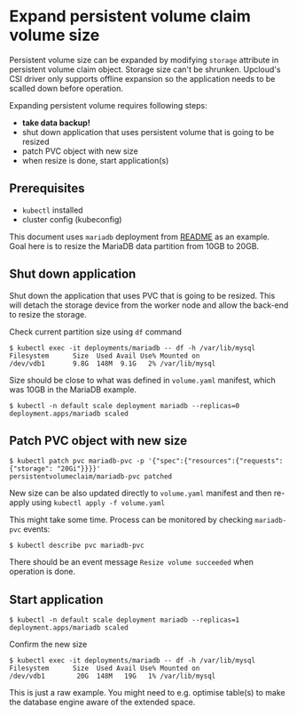 # Expand persistent volume claim volume size

Persistent volume size can be expanded by modifying `storage` attribute in persistent volume claim object. Storage size can't be shrunken. 
Upcloud's CSI driver only supports offline expansion so the application needs to be scalled down before operation.

Expanding persistent volume requires following steps:
- __take data backup!__
- shut down application that uses persistent volume that is going to be resized
- patch PVC object with new size
- when resize is done, start application(s)


## Prerequisites
- `kubectl` installed
- cluster config (kubeconfig)


This document uses `mariadb` deployment from [README](README.md) as an example.     
Goal here is to resize the MariaDB data partition from 10GB to 20GB.

## Shut down application
Shut down the application that uses PVC that is going to be resized. This will detach the storage device from the worker node and allow the back-end to resize the storage. 

Check current partition size using `df` command
```shell
$ kubectl exec -it deployments/mariadb -- df -h /var/lib/mysql
Filesystem      Size  Used Avail Use% Mounted on
/dev/vdb1       9.8G  148M  9.1G   2% /var/lib/mysql
```

Size should be close to what was defined in `volume.yaml` manifest, which was 10GB in the MariaDB example.

```shell
$ kubectl -n default scale deployment mariadb --replicas=0
deployment.apps/mariadb scaled
```

## Patch PVC object with new size
```shell
$ kubectl patch pvc mariadb-pvc -p '{"spec":{"resources":{"requests":{"storage": "20Gi"}}}}'
persistentvolumeclaim/mariadb-pvc patched
```
New size can be also updated directly to `volume.yaml` manifest and then re-apply using `kubectl apply -f volume.yaml`

This might take some time. Process can be monitored by checking `mariadb-pvc` events:
```shell
$ kubectl describe pvc mariadb-pvc
```
There should be an event message `Resize volume succeeded` when operation is done.

## Start application
```shell
$ kubectl -n default scale deployment mariadb --replicas=1
deployment.apps/mariadb scaled
```

Confirm the new size
```shell
$ kubectl exec -it deployments/mariadb -- df -h /var/lib/mysql
Filesystem      Size  Used Avail Use% Mounted on
/dev/vdb1        20G  148M   19G   1% /var/lib/mysql
```

This is just a raw example. You might need to e.g. optimise table(s) to make the database engine aware of the extended space.
